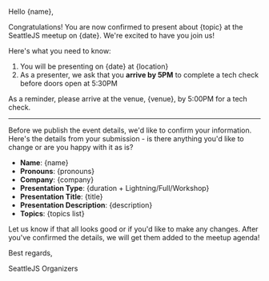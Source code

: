 Hello {name},

Congratulations! You are now confirmed to present about {topic} at the SeattleJS meetup on {date}. We're excited to have you join us!

Here's what you need to know:

1. You will be presenting on {date} at {location}
2. As a presenter, we ask that you **arrive by 5PM** to complete a tech check before doors open at 5:30PM

As a reminder, please arrive at the venue, {venue}, by 5:00PM for a tech check.

---

Before we publish the event details, we'd like to confirm your information. Here's the details from your submission - is there anything you'd like to change or are you happy with it as is?

- **Name**: {name}
- **Pronouns**: {pronouns}
- **Company**: {company}
- **Presentation Type**: {duration + Lightning/Full/Workshop}
- **Presentation Title**: {title}
- **Presentation Description**: {description}
- **Topics**: {topics list}

Let us know if that all looks good or if you'd like to make any changes. After you've confirmed the details, we will get them added to the meetup agenda!

Best regards,

SeattleJS Organizers
